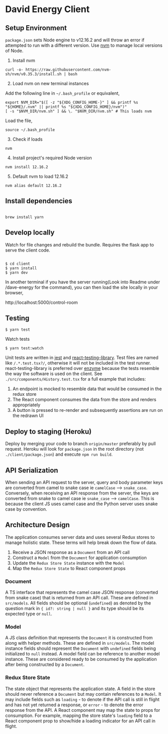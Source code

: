 # David Energy Client

## Setup Environment

`package.json` sets Node engine to v12.16.2 and will throw an error if attempted to run with a different version. Use [nvm](https://github.com/nvm-sh/nvm) to manage local versions of Node.

1. Install nvm

```
curl -o- https://raw.githubusercontent.com/nvm-sh/nvm/v0.35.3/install.sh | bash
```

2. Load nvm on new terminal instances

Add the following line in `~/.bash_profile` or equivalent,

```
export NVM_DIR="$([ -z "${XDG_CONFIG_HOME-}" ] && printf %s "${HOME}/.nvm" || printf %s "${XDG_CONFIG_HOME}/nvm")"
[ -s "$NVM_DIR/nvm.sh" ] && \. "$NVM_DIR/nvm.sh" # This loads nvm
```

Load the file,

`source ~/.bash_profile`

3. Check if loads

```
nvm
```

4. Install project's required Node version

```
nvm install 12.16.2
```

5. Default nvm to load 12.16.2

```
nvm alias default 12.16.2
```

## Install dependencies

```

brew install yarn

```

## Develop locally

Watch for file changes and rebuild the bundle. Requires the flask app to serve the client code.

```

$ cd client
$ yarn install
$ yarn dev

```

In another terminal if you have the server running(Look into Readme under /dave-energy for the command), you can then load the site
locally in your browser,

http://localhost:5000/control-room

## Testing

`$ yarn test`

Watch tests

`$ yarn test:watch`

Unit tests are written in [jest](https://jestjs.io) and [react-testing-library](https://testing-library.com/). Test files are named like `/.*.test.tsx?/`, otherwise it will not be included in the test runner. react-testing-library is preferred over [enzyme](https://enzymejs.github.io/enzyme/) because the tests resemble the way the software is used on the client. See `./src/components/History.test.tsx` for a full example that includes:

1. An endpoint is mocked to resemble data that would be consumed in the redux store
2. The React component consumes the data from the store and renders appropriately
3. A button is pressed to re-render and subsequently assertions are run on the redrawn UI

## Deploy to staging (Heroku)

Deploy by merging your code to branch `origin/master` preferably by pull request. Heroku will look for `package.json` in the root directory (not `./client/package.json`) and execute `npm run build`.

## API Serialization

When sending an API request to the server, query and body parameter keys are converted from camel to snake case ie `camelCase` --> `snake_case`. Conversely, when receiving an API response from the server, the keys are converted from snake to camel case ie `snake_case` --> `camelCase`. This is because the client JS uses camel case and the Python server uses snake case by convention.

## Architecture Design

The application consumes server data and uses several Redux stores to manage holistic state. These terms will help break down the flow of data.

1. Receive a JSON response as a `Document` from an API call
2. Construct a `Model` from the `Document` for application consumption
3. Update the `Redux Store State` instance with the `Model`
4. Map the `Redux Store State` to React component props

### Document

A TS interface that represents the camel case JSON response (converted from snake case) that is returned from an API call. These are defined in `src/models`. All fields should be optional (`undefined`) as denoted by the question mark in `{ id?: string | null }` and its type should be its expected type or `null`.

### Model

A JS class definition that represents the `Document` it is constructed from along with helper methods. These are defined in `src/models`. The model instance fields should represent the `Document` with `undefined` fields being initialized to `null` instead. A model field can be reference to another model instance. These are considered ready to be consumed by the application after being constructed by a `Document`.

### Redux Store State

The state object that represents the application state. A field in the store should never reference a `Document` but may contain references to a `Model`. It may include fields such as `loading` - to denote if the API call is still in flight and has not yet returned a response, or `error` - to denote the error response from the API. A React component may map the state to props for consumption. For example, mapping the store state's `loading` field to a React component prop to show/hide a loading indicator for an API call in flight.
